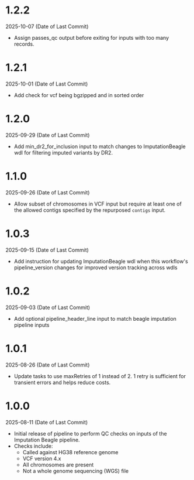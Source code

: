 # 1.2.2
2025-10-07 (Date of Last Commit)

* Assign passes_qc output before exiting for inputs with too many records.

# 1.2.1
2025-10-01 (Date of Last Commit)

* Add check for vcf being bgzipped and in sorted order

# 1.2.0
2025-09-29 (Date of Last Commit)

* Add min_dr2_for_inclusion input to match changes to ImputationBeagle wdl for filtering imputed variants by DR2.

# 1.1.0
2025-09-26 (Date of Last Commit)

* Allow subset of chromosomes in VCF input but require at least one of the allowed contigs specified by the repurposed `contigs` input.

# 1.0.3
2025-09-15 (Date of Last Commit)

* Add instruction for updating ImputationBeagle wdl when this workflow's pipeline_version changes for improved version tracking across wdls

# 1.0.2
2025-09-03 (Date of Last Commit)

* Add optional pipeline_header_line input to match beagle imputation pipeline inputs

# 1.0.1
2025-08-26 (Date of Last Commit)

* Update tasks to use maxRetries of 1 instead of 2. 1 retry is sufficient for transient errors and helps reduce costs.

# 1.0.0
2025-08-11 (Date of Last Commit)

* Initial release of pipeline to perform QC checks on inputs of the Imputation Beagle pipeline.
* Checks include:
  - Called against HG38 reference genome
  - VCF version 4.x 
  - All chromosomes are present
  - Not a whole genome sequencing (WGS) file
